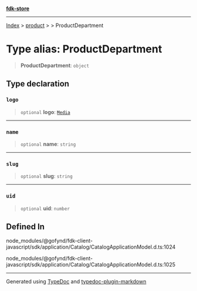 [**fdk-store**](../../../README.md)
***

[Index](../../../API.md) > [product](../../README.md) > [<internal>](../README.md) > ProductDepartment

# Type alias: ProductDepartment

> **ProductDepartment**: `object`

## Type declaration

### `logo`

> `optional` **logo**: [`Media`](../../../brands/internal_/type-aliases/type-alias.Media.md)

***

### `name`

> `optional` **name**: `string`

***

### `slug`

> `optional` **slug**: `string`

***

### `uid`

> `optional` **uid**: `number`

## Defined In

node\_modules/@gofynd/fdk-client-javascript/sdk/application/Catalog/CatalogApplicationModel.d.ts:1024

node\_modules/@gofynd/fdk-client-javascript/sdk/application/Catalog/CatalogApplicationModel.d.ts:1025

***
Generated using [TypeDoc](https://typedoc.org/) and [typedoc-plugin-markdown](https://www.npmjs.com/package/typedoc-plugin-markdown)
